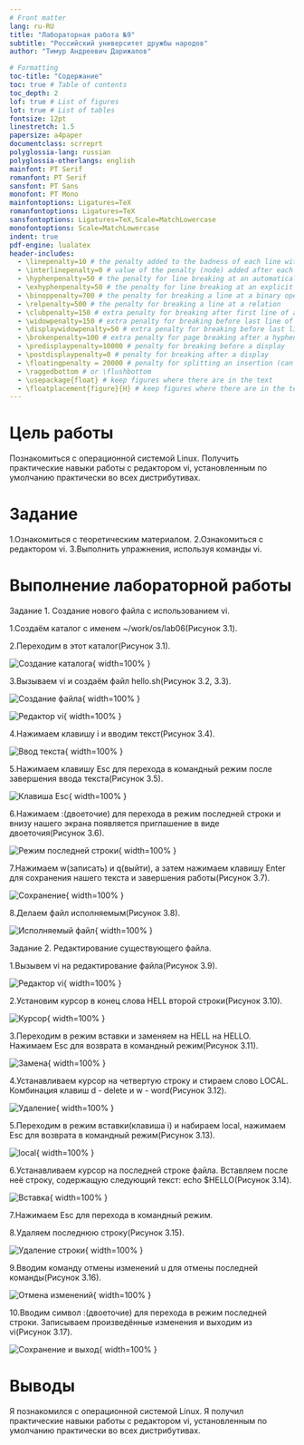 ```yaml
---
# Front matter
lang: ru-RU
title: "Лабораторная работа №9"
subtitle: "Российский университет дружбы народов"
author: "Тимур Андреевич Дарижапов"

# Formatting
toc-title: "Содержание"
toc: true # Table of contents
toc_depth: 2
lof: true # List of figures
lot: true # List of tables
fontsize: 12pt
linestretch: 1.5
papersize: a4paper
documentclass: scrreprt
polyglossia-lang: russian
polyglossia-otherlangs: english
mainfont: PT Serif
romanfont: PT Serif
sansfont: PT Sans
monofont: PT Mono
mainfontoptions: Ligatures=TeX
romanfontoptions: Ligatures=TeX
sansfontoptions: Ligatures=TeX,Scale=MatchLowercase
monofontoptions: Scale=MatchLowercase
indent: true
pdf-engine: lualatex
header-includes:
  - \linepenalty=10 # the penalty added to the badness of each line within a paragraph (no associated penalty node) Increasing the value makes tex try to have fewer lines in the paragraph.
  - \interlinepenalty=0 # value of the penalty (node) added after each line of a paragraph.
  - \hyphenpenalty=50 # the penalty for line breaking at an automatically inserted hyphen
  - \exhyphenpenalty=50 # the penalty for line breaking at an explicit hyphen
  - \binoppenalty=700 # the penalty for breaking a line at a binary operator
  - \relpenalty=500 # the penalty for breaking a line at a relation
  - \clubpenalty=150 # extra penalty for breaking after first line of a paragraph
  - \widowpenalty=150 # extra penalty for breaking before last line of a paragraph
  - \displaywidowpenalty=50 # extra penalty for breaking before last line before a display math
  - \brokenpenalty=100 # extra penalty for page breaking after a hyphenated line
  - \predisplaypenalty=10000 # penalty for breaking before a display
  - \postdisplaypenalty=0 # penalty for breaking after a display
  - \floatingpenalty = 20000 # penalty for splitting an insertion (can only be split footnote in standard LaTeX)
  - \raggedbottom # or \flushbottom
  - \usepackage{float} # keep figures where there are in the text
  - \floatplacement{figure}{H} # keep figures where there are in the text
---
```


# Цель работы

Познакомиться с операционной системой Linux. Получить практические навыки работы с редактором vi, установленным по умолчанию практически во всех дистрибутивах.

# Задание

1.Ознакомиться с теоретическим материалом.
2.Ознакомиться с редактором vi.
3.Выполнить упражнения, используя команды vi.

# Выполнение лабораторной работы

Задание 1. Создание нового файла с использованием vi.

1.Создаём каталог с именем ~/work/os/lab06(Рисунок 3.1).

2.Переходим в этот каталог(Рисунок 3.1).

![Создание каталога](image/600.png){ width=100% }

3.Вызываем vi и создаём файл hello.sh(Рисунок 3.2, 3.3).

![Создание файла](image/601.png){ width=100% }

![Редактор vi](image/602.png){ width=100% }

4.Нажимаем клавишу i и вводим текст(Рисунок 3.4).

![Ввод текста](image/603.png){ width=100% }

5.Нажимаем клавишу Esc для перехода в командный режим после завершения ввода текста(Рисунок 3.5).

![Клавиша Esc](image/604.png){ width=100% }

6.Нажимаем :(двоеточие) для перехода в режим последней строки и внизу нашего экрана появляется приглашение в виде двоеточия(Рисунок 3.6).

![Режим последней строки](image/605.png){ width=100% }

7.Нажимаем w(записать) и q(выйти), а затем нажимаем клавишу Enter для сохранения нашего текста и завершения работы(Рисунок 3.7).

![Сохранение](image/606.png){ width=100% }

8.Делаем файл исполняемым(Рисунок 3.8).

![Исполняемый файл](image/607.png){ width=100% }

Задание 2. Редактирование существующего файла.

1.Вызывем vi на редактирование файла(Рисунок 3.9).

![Редактор vi](image/608.png){ width=100% }

2.Установим курсор в конец слова HELL второй строки(Рисунок 3.10).

![Курсор](image/609.png){ width=100% }

3.Переходим в режим вставки и заменяем на HELL на HELLO. Нажимаем Esc для возврата в командный режим(Рисунок 3.11).

![Замена](image/610.png){ width=100% }

4.Устанавливаем курсор на четвертую строку и стираем слово LOCAL. Комбинация клавиш d - delete и w - word(Рисунок 3.12).

![Удаление](image/611.png){ width=100% }

5.Переходим в режим вставки(клавиша i) и набираем local, нажимаем Esc для возврата в командный режим(Рисунок 3.13).

![local](image/612.png){ width=100% }

6.Устанавливаем курсор на последней строке файла. Вставляем после неё строку, содержащую следующий текст: echo $HELLO(Рисунок 3.14).

![Вставка](image/613.png){ width=100% }

7.Нажимаем Esc для перехода в командный режим.

8.Удаляем последнюю строку(Рисунок 3.15).

![Удаление строки](image/614.png){ width=100% }

9.Вводим команду отмены изменений u для отмены последней команды(Рисунок 3.16).

![Отмена изменений](image/615.png){ width=100% }

10.Вводим символ :(двоеточие) для перехода в режим последней строки. Записываем произведённые изменения и выходим из vi(Рисунок 3.17).

![Сохранение и выход](image/616.png){ width=100% }

# Выводы

Я познакомился с операционной системой Linux. Я получил практические навыки работы с редактором vi, установленным по умолчанию практически во всех дистрибутивах.
